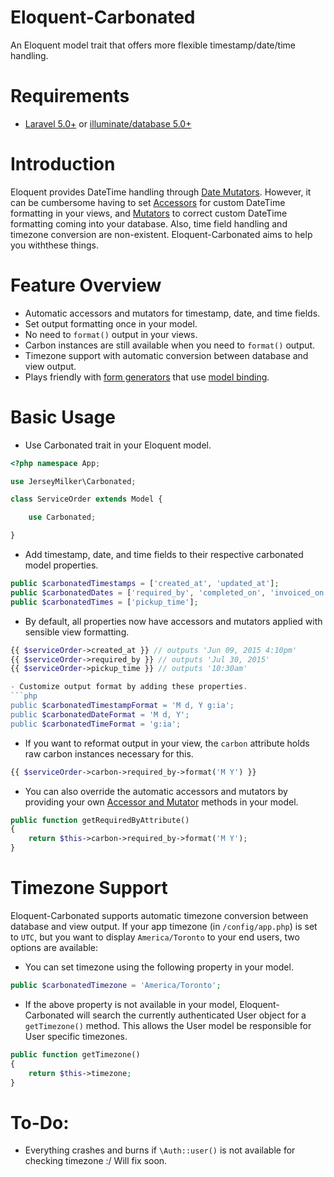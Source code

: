 # Eloquent-Carbonated

An Eloquent model trait that offers more flexible timestamp/date/time handling.

# Requirements

- [Laravel 5.0+](http://laravel.com) or [illuminate/database 5.0+](https://github.com/illuminate/database/tree/master)

# Introduction

Eloquent provides DateTime handling through [Date Mutators](http://laravel.com/docs/5.1/eloquent-mutators#date-mutators).  However, it can be cumbersome having to set [Accessors](http://laravel.com/docs/5.1/eloquent-mutators#accessors-and-mutators) for custom DateTime formatting in your views, and [Mutators](http://laravel.com/docs/5.1/eloquent-mutators#accessors-and-mutators) to correct custom DateTime formatting coming into your database.  Also, time field handling and timezone conversion are non-existent.  Eloquent-Carbonated aims to help you withthese things.

# Feature Overview

- Automatic accessors and mutators for timestamp, date, and time fields.
- Set output formatting once in your model.
- No need to `format()` output in your views.
- Carbon instances are still available when you need to `format()` output.
- Timezone support with automatic conversion between database and view output.
- Plays friendly with [form generators](https://github.com/adamwathan/form) that use [model binding](https://github.com/adamwathan/form#model-binding).

# Basic Usage

- Use Carbonated trait in your Eloquent model.
```php
<?php namespace App;

use JerseyMilker\Carbonated;

class ServiceOrder extends Model {

    use Carbonated;

}
```

- Add timestamp, date, and time fields to their respective carbonated model properties.
```php
public $carbonatedTimestamps = ['created_at', 'updated_at'];
public $carbonatedDates = ['required_by', 'completed_on', 'invoiced_on'];
public $carbonatedTimes = ['pickup_time'];
```

- By default, all properties now have accessors and mutators applied with sensible view formatting.
```php
{{ $serviceOrder->created_at }} // outputs 'Jun 09, 2015 4:10pm'
{{ $serviceOrder->required_by }} // outputs 'Jul 30, 2015'
{{ $serviceOrder->pickup_time }} // outputs '10:30am'

- Customize output format by adding these properties.
```php
public $carbonatedTimestampFormat = 'M d, Y g:ia';
public $carbonatedDateFormat = 'M d, Y';
public $carbonatedTimeFormat = 'g:ia';
```

- If you want to reformat output in your view, the `carbon` attribute holds raw carbon instances necessary for this.
```php
{{ $serviceOrder->carbon->required_by->format('M Y') }}
```

- You can also override the automatic accessors and mutators by providing your own [Accessor and Mutator](http://laravel.com/docs/5.1/eloquent-mutators#accessors-and-mutators) methods in your model.
```php
public function getRequiredByAttribute()
{
    return $this->carbon->required_by->format('M Y');
}
```

# Timezone Support

Eloquent-Carbonated supports automatic timezone conversion between database and view output.  If your app timezone (in `/config/app.php`) is set to `UTC`, but you want to display `America/Toronto` to your end users, two options are available:

- You can set timezone using the following property in your model.
```php
public $carbonatedTimezone = 'America/Toronto';
```

- If the above property is not available in your model, Eloquent-Carbonated will search the currently authenticated User object for a `getTimezone()` method.  This allows the User model be responsible for User specific timezones.
```php
public function getTimezone()
{
    return $this->timezone;
}
```

# To-Do:

- Everything crashes and burns if `\Auth::user()` is not available for checking timezone :/  Will fix soon.
